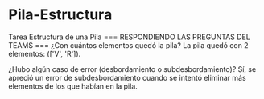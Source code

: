 # Pila-Estructura
Tarea Estructura de una Pila 
=== RESPONDIENDO LAS PREGUNTAS DEL TEAMS ===
¿Con cuántos elementos quedó la pila?
La pila quedó con 2 elementos: (['V', 'R']).

¿Hubo algún caso de error (desbordamiento o subdesbordamiento)?
Sí, se apreció un error de subdesbordamiento cuando se intentó eliminar más elementos de los que habían en la pila.
